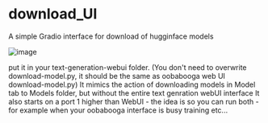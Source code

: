 # download_UI
A simple Gradio interface for download of hugginface models

![image](https://github.com/FartyPants/download_UI/assets/23346289/69f5d99d-a90c-49ef-9695-c52dc8c8625b)


put it in your text-generation-webui folder. (You don't need to overwrite download-model.py, it should be the same as oobabooga web UI download-model.py)
It mimics the action of downloading models in Model tab to Models folder, but without the entire text genration webUI interface
It also starts on a port 1 higher than WebUI -  the idea is so you can run both - for example when your oobabooga interface is busy training etc...
